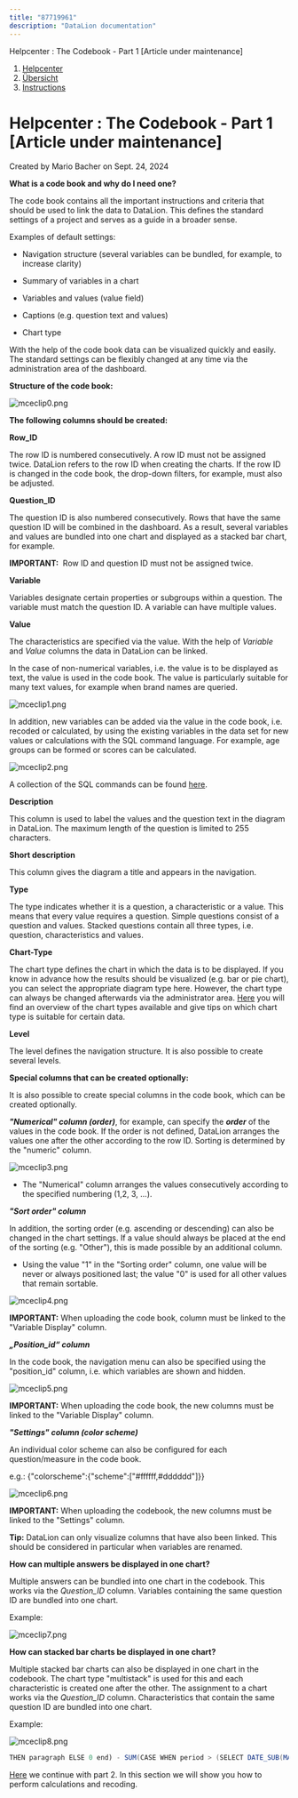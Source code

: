 ```yaml
---
title: "87719961"
description: "DataLion documentation"
---
```


Helpcenter : The Codebook - Part 1 \[Article under maintenance\]  

1.  [Helpcenter](index.html)
2.  [Übersicht](2982609.html)
3.  [Instructions](Instructions_85524497.html)

# Helpcenter : The Codebook - Part 1 \[Article under maintenance\]

Created by Mario Bacher on Sept. 24, 2024

**What is a code book and why do I need one?**

The code book contains all the important instructions and criteria that should be used to link the data to DataLion. This defines the standard settings of a project and serves as a guide in a broader sense.

Examples of default settings:

-   Navigation structure (several variables can be bundled, for example, to increase clarity)
    
-   Summary of variables in a chart
    
-   Variables and values (value field)
    
-   Captions (e.g. question text and values)
    
-   Chart type
    

With the help of the code book data can be visualized quickly and easily. The standard settings can be flexibly changed at any time via the administration area of the dashboard.

**Structure of the code book:**

![mceclip0.png](/img/87490647.png?width=760)

**The following columns should be created:**

**Row\_ID**

The row ID is numbered consecutively. A row ID must not be assigned twice. DataLion refers to the row ID when creating the charts. If the row ID is changed in the code book, the drop-down filters, for example, must also be adjusted.

**Question\_ID**

The question ID is also numbered consecutively. Rows that have the same question ID will be combined in the dashboard. As a result, several variables and values are bundled into one chart and displayed as a stacked bar chart, for example.

**IMPORTANT:**  Row ID and question ID must not be assigned twice.

**Variable**

Variables designate certain properties or subgroups within a question. The variable must match the question ID. A variable can have multiple values.

**Value**

The characteristics are specified via the value. With the help of *Variable* and *Value* columns the data in DataLion can be linked.

In the case of non-numerical variables, i.e. the value is to be displayed as text, the value <label> is used in the code book. The value <label> is particularly suitable for many text values, for example when brand names are queried.

![mceclip1.png](/img/87490654.png?width=760)

In addition, new variables can be added via the value in the code book, i.e. recoded or calculated, by using the existing variables in the data set for new values or calculations with the SQL command language. For example, age groups can be formed or scores can be calculated.

![mceclip2.png](/img/87490660.png?width=760)

A collection of the SQL commands can be found [here](https://datalion.zendesk.com/hc/de/articles/4417756427922-SQL-Calculations).

**Description**

This column is used to label the values and the question text in the diagram in DataLion. The maximum length of the question is limited to 255 characters.

**Short description**

This column gives the diagram a title and appears in the navigation.

**Type**

The type indicates whether it is a question, a characteristic or a value. This means that every value requires a question. Simple questions consist of a question and values. Stacked questions contain all three types, i.e. question, characteristics and values.

**Chart-Type**

The chart type defines the chart in which the data is to be displayed. If you know in advance how the results should be visualized (e.g. bar or pie chart), you can select the appropriate diagram type here. However, the chart type can always be changed afterwards via the administrator area. [Here](https://datalion.zendesk.com/hc/de/articles/360026885231-Welche-Charttypen-gibt-es-und-wie-kann-ich-sie-verwenden-) you will find an overview of the chart types available and give tips on which chart type is suitable for certain data.

**Level**

The level defines the navigation structure. It is also possible to create several levels.

**Special columns that can be created optionally:**

It is also possible to create special columns in the code book, which can be created optionally.

***"Numerical" column (order)***, for example, can specify the ***order*** of the values in the code book. If the order is not defined, DataLion arranges the values one after the other according to the row ID. Sorting is determined by the "numeric" column.

![mceclip3.png](/img/87490666.png?width=760)

-   The "Numerical" column arranges the values consecutively according to the specified numbering (1,2, 3, ...).
    

***"Sort order" column***

In addition, the sorting order (e.g. ascending or descending) can also be changed in the chart settings. If a value should always be placed at the end of the sorting (e.g. "Other"), this is made possible by an additional column.

-   Using the value "1" in the "Sorting order" column, one value will be never or always positioned last; the value "0" is used for all other values that remain sortable.
    

![mceclip4.png](/img/87490672.png?width=760)

**IMPORTANT:** When uploading the code book, column must be linked to the "Variable Display" column.

***„Position\_id“ column***

In the code book, the navigation menu can also be specified using the "position\_id" column, i.e. which variables are shown and hidden.

![mceclip5.png](/img/87490678.png?width=760)

**IMPORTANT:** When uploading the code book, the new columns must be linked to the "Variable Display" column.

***"Settings" column (color scheme)***

An individual color scheme can also be configured for each question/measure in the code book.

e.g.: {"colorscheme":{"scheme":\["#ffffff,#dddddd"\]}}

![mceclip6.png](/img/87490684.png?width=760)

**IMPORTANT:** When uploading the codebook, the new columns must be linked to the "Settings" column.

**Tip:** DataLion can only visualize columns that have also been linked. This should be considered in particular when variables are renamed.

**How can multiple answers be displayed in one chart?**

Multiple answers can be bundled into one chart in the codebook. This works via the *Question\_ID* column. Variables containing the same question ID are bundled into one chart.

Example:

![mceclip7.png](/img/87490690.png?width=760)

**How can stacked bar charts be displayed in one chart?**

Multiple stacked bar charts can also be displayed in one chart in the codebook. The chart type "multistack" is used for this and each characteristic is created one after the other. The assignment to a chart works via the *Question\_ID* column. Characteristics that contain the same question ID are bundled into one chart.

Example:

![mceclip8.png](/img/87490696.png?width=760)

```java
THEN paragraph ELSE 0 end) - SUM(CASE WHEN period > (SELECT DATE_SUB(MAX(period), INTERVAL 24 month) FROM dashboard_data_table_15_gfk) AND period < (SELECT DATE_SUB(MAX(period), INTERVAL 12 month) FROM dashboard_data_table_15_gfk) THEN paragraph ELSE 0 end)) / SUM(CASE WHEN period > (SELECT DATE_SUB(MAX(period), INTERVAL 12 month) FROM dashboard_data_table_15_gfk) THEN paragraph ELSE 0 end)
```

[Here](https://datalion.zendesk.com/hc/de/articles/360012913220) we continue with part 2. In this section we will show you how to perform calculations and recoding.